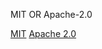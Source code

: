 MIT OR Apache-2.0

[MIT](https://github.com/aery-chan/crate-that-loads-configs/blob/master/LICENSE_MIT.md)
[Apache 2.0](https://github.com/aery-chan/crate-that-loads-configs/blob/master/LICENSE_APACHE-2.0.md)